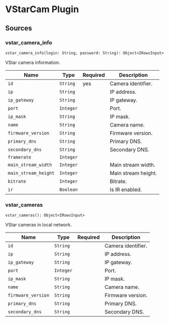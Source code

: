 # VStarCam Plugin

## Sources

### **vstar_camera_info**

```
vstar_camera_info(login: String, password: String): Object<IRowsInput>
```

VStar camera information.

| Name | Type | Required | Description |
| --- | --- | --- | --- |
| `id` | `String` | yes | Camera identifier. |
| `ip` | `String` |  | IP address. |
| `ip_gateway` | `String` |  | IP gateway. |
| `port` | `Integer` |  | Port. |
| `ip_mask` | `String` |  | IP mask. |
| `name` | `String` |  | Camera name. |
| `firmware_version` | `String` |  | Firmware version. |
| `primary_dns` | `String` |  | Primary DNS. |
| `secondary_dns` | `String` |  | Secondary DNS. |
| `framerate` | `Integer` |  |  |
| `main_stream_width` | `Integer` |  | Main stream width. |
| `main_stream_height` | `Integer` |  | Main stream height. |
| `bitrate` | `Integer` |  | Bitrate. |
| `ir` | `Boolean` |  | Is IR enabled. |

### **vstar_cameras**

```
vstar_cameras(): Object<IRowsInput>
```

VStar cameras in local network.

| Name | Type | Required | Description |
| --- | --- | --- | --- |
| `id` | `String` |  | Camera identifier. |
| `ip` | `String` |  | IP address. |
| `ip_gateway` | `String` |  | IP gateway. |
| `port` | `Integer` |  | Port. |
| `ip_mask` | `String` |  | IP mask. |
| `name` | `String` |  | Camera name. |
| `firmware_version` | `String` |  | Firmware version. |
| `primary_dns` | `String` |  | Primary DNS. |
| `secondary_dns` | `String` |  | Secondary DNS. |
